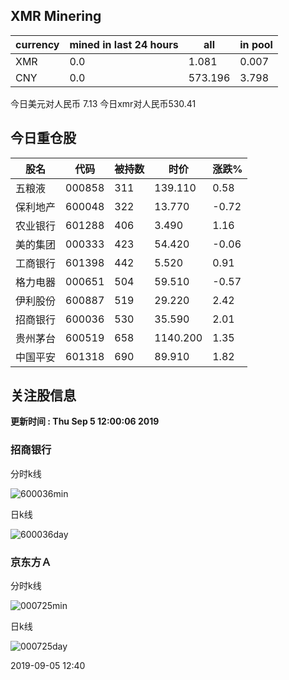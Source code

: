 ## XMR Minering

|currency|mined in last 24 hours|all|in pool|
|---|---|---|---|
|XMR|0.0|1.081|0.007|
|CNY|0.0|573.196|3.798|

今日美元对人民币 7.13	今日xmr对人民币530.41


## 今日重仓股 

|股名|代码|被持数|时价|涨跌%|
|---|---|---|---|---|
|五粮液|000858|311|139.110|0.58|
|保利地产|600048|322|13.770|-0.72|
|农业银行|601288|406|3.490|1.16|
|美的集团|000333|423|54.420|-0.06|
|工商银行|601398|442|5.520|0.91|
|格力电器|000651|504|59.510|-0.57|
|伊利股份|600887|519|29.220|2.42|
|招商银行|600036|530|35.590|2.01|
|贵州茅台|600519|658|1140.200|1.35|
|中国平安|601318|690|89.910|1.82|

## 关注股信息
**更新时间 : Thu Sep  5 12:00:06 2019**
### 招商银行 
分时k线

![600036min](http://image.sinajs.cn/newchart/min/n/sh600036.gif)

日k线

![600036day](http://image.sinajs.cn/newchart/daily/n/sh600036.gif)

### 京东方Ａ 
分时k线

![000725min](http://image.sinajs.cn/newchart/min/n/sz000725.gif)

日k线

![000725day](http://image.sinajs.cn/newchart/daily/n/sz000725.gif)

2019-09-05 12:40